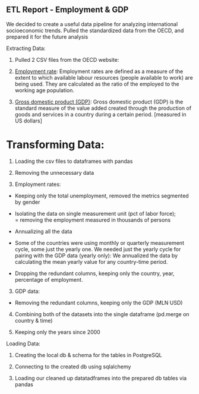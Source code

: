 ## ETL Report - Employment & GDP

We decided to create a useful data pipeline for analyzing international socioeconomic trends. Pulled the standardized data from the OECD, and prepared it for the future analysis

Extracting Data:

1.  Pulled 2 CSV files from the OECD website:
    

1.  [Employment rate](https://data.oecd.org/emp/employment-rate.htm): Employment rates are defined as a measure of the extent to which available labour resources (people available to work) are being used. They are calculated as the ratio of the employed to the working age population.
    
2.  [Gross domestic product (GDP)](https://data.oecd.org/gdp/gross-domestic-product-gdp.htm): Gross domestic product (GDP) is the standard measure of the value added created through the production of goods and services in a country during a certain period. [measured in US dollars]
    

# Transforming Data:

1.  Loading the csv files to dataframes with pandas
    
2.  Removing the unnecessary data
    

1.  Employment rates:
    

-   Keeping only the total unemployment, removed the metrics segmented by gender
    
-   Isolating the data on single measurement unit (pct of labor force);  
    = removing the employment measured in thousands of persons
    
-   Annualizing all the data
    

-   Some of the countries were using monthly or quarterly measurement cycle, some just the yearly one. We needed just the yearly cycle for pairing with the GDP data (yearly only): We annualized the data by calculating the mean yearly value for any country-time period.
    

-   Dropping the redundant columns, keeping only the country, year, percentage of employment.
    

3.  GDP data:
    

-   Removing the redundant columns, keeping only the GDP (MLN USD)
    

4.  Combining both of the datasets into the single dataframe (pd.merge on country & time)
    

1.  Keeping only the years since 2000
    

Loading Data:

1.  Creating the local db & schema for the tables in PostgreSQL
    
2.  Connecting to the created db using sqlalchemy
    
3.  Loading our cleaned up datatadframes into the prepared db tables via pandas

